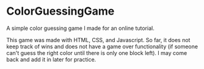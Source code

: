 # ColorGuessingGame
A simple color guessing game I made for an online tutorial.

This game was made with HTML, CSS, and Javascript. So far, it does not keep track of wins and does not have a game over functionality (if someone can't guess the right color until there is only one block left). I may come back and add it in later for practice.
